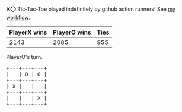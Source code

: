 :x::o: Tic-Tac-Toe played indefinitely by github action runners! See [my workflow](.github/workflows/play.yaml).

|PlayerX wins|PlayerO wins|Ties|
|-|-|-|
|2143|2085|955|

PlayerO's turn.

<pre>
+---+---+---+
|   | O | O |
+---+---+---+
| X |   |   |
+---+---+---+
|   |   | X |
+---+---+---+
</pre>